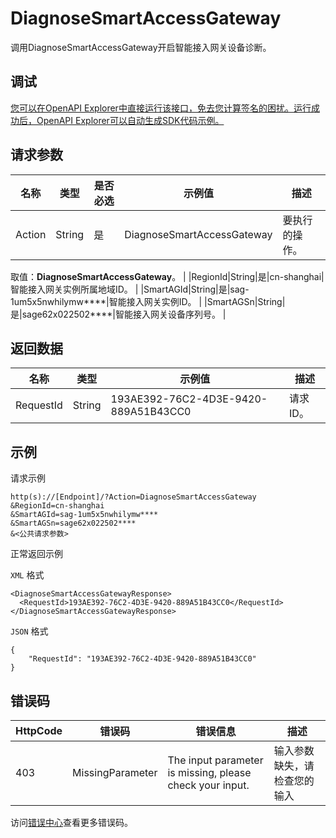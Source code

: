 # DiagnoseSmartAccessGateway

调用DiagnoseSmartAccessGateway开启智能接入网关设备诊断。

## 调试

[您可以在OpenAPI Explorer中直接运行该接口，免去您计算签名的困扰。运行成功后，OpenAPI Explorer可以自动生成SDK代码示例。](https://api.aliyun.com/#product=Smartag&api=DiagnoseSmartAccessGateway&type=RPC&version=2018-03-13)

## 请求参数

|名称|类型|是否必选|示例值|描述|
|--|--|----|---|--|
|Action|String|是|DiagnoseSmartAccessGateway|要执行的操作。

 取值：**DiagnoseSmartAccessGateway**。 |
|RegionId|String|是|cn-shanghai|智能接入网关实例所属地域ID。 |
|SmartAGId|String|是|sag-1um5x5nwhilymw\*\*\*\*|智能接入网关实例ID。 |
|SmartAGSn|String|是|sage62x022502\*\*\*\*|智能接入网关设备序列号。 |

## 返回数据

|名称|类型|示例值|描述|
|--|--|---|--|
|RequestId|String|193AE392-76C2-4D3E-9420-889A51B43CC0|请求ID。 |

## 示例

请求示例

```
http(s)://[Endpoint]/?Action=DiagnoseSmartAccessGateway
&RegionId=cn-shanghai
&SmartAGId=sag-1um5x5nwhilymw****
&SmartAGSn=sage62x022502****
&<公共请求参数>
```

正常返回示例

`XML` 格式

```
<DiagnoseSmartAccessGatewayResponse>
  <RequestId>193AE392-76C2-4D3E-9420-889A51B43CC0</RequestId>
</DiagnoseSmartAccessGatewayResponse>
```

`JSON` 格式

```
{
	"RequestId": "193AE392-76C2-4D3E-9420-889A51B43CC0"
}
```

## 错误码

|HttpCode|错误码|错误信息|描述|
|--------|---|----|--|
|403|MissingParameter|The input parameter is missing, please check your input.|输入参数缺失，请检查您的输入|

访问[错误中心](https://error-center.alibabacloud.com/status/product/Smartag)查看更多错误码。

